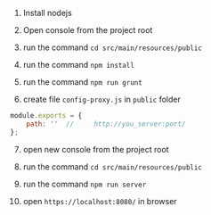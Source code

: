 1. Install nodejs

2. Open console from the project root

3. run the command `cd src/main/resources/public`

4. run the command `npm install`

5. run the command `npm run grunt`

6. create file `config-proxy.js` in `public` folder

```javascript
module.exports = {
    path: ''  //     http://you_server:port/
};
```

7. open new console from the project root

8. run the command `cd src/main/resources/public`

9. run the command `npm run server`

10. open `https://localhost:8080/` in browser
